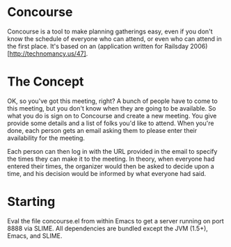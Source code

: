 # Concourse

Concourse is a tool to make planning gatherings easy, even if you
don't know the schedule of everyone who can attend, or even who can
attend in the first place. It's based on an (application written for
Railsday 2006)[http://technomancy.us/47].

# The Concept

OK, so you've got this meeting, right? A bunch of people have to come
to this meeting, but you don't know when they are going to be
available. So what you do is sign on to Concourse and create a new
meeting. You give provide some details and a list of folks you'd like
to attend. When you're done, each person gets an email asking them to
please enter their availability for the meeting.

Each person can then log in with the URL provided in the email to
specify the times they can make it to the meeting. In theory, when
everyone had entered their times, the organizer would then be asked to
decide upon a time, and his decision would be informed by what
everyone had said.

# Starting

Eval the file concourse.el from within Emacs to get a server running
on port 8888 via SLIME. All dependencies are bundled except the JVM
(1.5+), Emacs, and SLIME.
